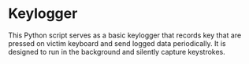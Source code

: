 # Keylogger
This Python script serves as a basic keylogger that records key that are pressed on victim keyboard and send logged data periodically. It is designed to run in the background and silently capture keystrokes.
